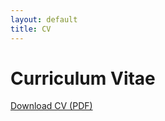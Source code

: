 ```yaml
---
layout: default
title: CV
---
```


# Curriculum Vitae

[Download CV (PDF)](assets/Premnath_CV.pdf)

